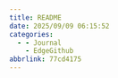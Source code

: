 ```yaml
---
title: README
date: 2025/09/09 06:15:52
categories:
  - - Journal
    - EdgeGithub
abbrlink: 77cd4175
---
```

